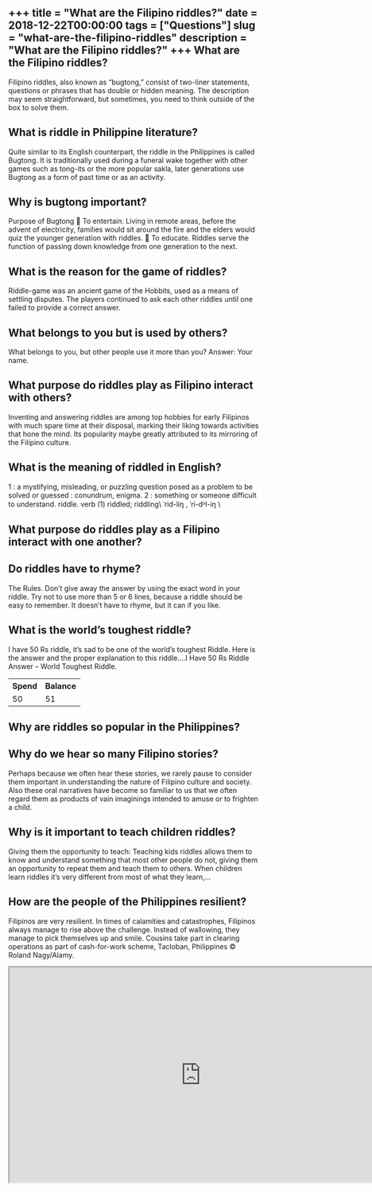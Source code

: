 +++
title = "What are the Filipino riddles?"
date = 2018-12-22T00:00:00
tags = ["Questions"]
slug = "what-are-the-filipino-riddles"
description = "What are the Filipino riddles?"
+++
What are the Filipino riddles?
------------------------------

Filipino riddles, also known as “bugtong,” consist of two-liner statements, questions or phrases that has double or hidden meaning. The description may seem straightforward, but sometimes, you need to think outside of the box to solve them.

What is riddle in Philippine literature?
----------------------------------------

Quite similar to its English counterpart, the riddle in the Philippines is called Bugtong. It is traditionally used during a funeral wake together with other games such as tong-its or the more popular sakla, later generations use Bugtong as a form of past time or as an activity.

Why is bugtong important?
-------------------------

Purpose of Bugtong  To entertain. Living in remote areas, before the advent of electricity, families would sit around the fire and the elders would quiz the younger generation with riddles.  To educate. Riddles serve the function of passing down knowledge from one generation to the next.

What is the reason for the game of riddles?
-------------------------------------------

Riddle-game was an ancient game of the Hobbits, used as a means of settling disputes. The players continued to ask each other riddles until one failed to provide a correct answer.

What belongs to you but is used by others?
------------------------------------------

What belongs to you, but other people use it more than you? Answer: Your name.

What purpose do riddles play as Filipino interact with others?
--------------------------------------------------------------

Inventing and answering riddles are among top hobbies for early Filipinos with much spare time at their disposal, marking their liking towards activities that hone the mind. Its popularity maybe greatly attributed to its mirroring of the Filipino culture.

What is the meaning of riddled in English?
------------------------------------------

1 : a mystifying, misleading, or puzzling question posed as a problem to be solved or guessed : conundrum, enigma. 2 : something or someone difficult to understand. riddle. verb (1) riddled; riddling\\ ˈrid-​liŋ , ˈri-​dᵊl-​iŋ \\

What purpose do riddles play as a Filipino interact with one another?
---------------------------------------------------------------------

Do riddles have to rhyme?
-------------------------

The Rules. Don’t give away the answer by using the exact word in your riddle. Try not to use more than 5 or 6 lines, because a riddle should be easy to remember. It doesn’t have to rhyme, but it can if you like.

What is the world’s toughest riddle?
------------------------------------

I have 50 Rs riddle, it’s sad to be one of the world’s toughest Riddle. Here is the answer and the proper explanation to this riddle….I Have 50 Rs Riddle Answer – World Toughest Riddle.

<table><tr><th>Spend</th><th>Balance</th></tr><tr><td>50</td><td>51</td></tr></table>

Why are riddles so popular in the Philippines?
----------------------------------------------

Why do we hear so many Filipino stories?
----------------------------------------

Perhaps because we often hear these stories, we rarely pause to consider them important in understanding the nature of Filipino culture and society. Also these oral narratives have become so familiar to us that we often regard them as products of vain imaginings intended to amuse or to frighten a child.

Why is it important to teach children riddles?
----------------------------------------------

Giving them the opportunity to teach: Teaching kids riddles allows them to know and understand something that most other people do not, giving them an opportunity to repeat them and teach them to others. When children learn riddles it’s very different from most of what they learn,…

How are the people of the Philippines resilient?
------------------------------------------------

Filipinos are very resilient. In times of calamities and catastrophes, Filipinos always manage to rise above the challenge. Instead of wallowing, they manage to pick themselves up and smile. Cousins take part in clearing operations as part of cash-for-work scheme, Tacloban, Philippines © Roland Nagy/Alamy.

<iframe allow="accelerometer; autoplay; clipboard-write; encrypted-media; gyroscope; picture-in-picture" allowfullscreen="" class="__youtube_prefs__  epyt-is-override  no-lazyload" data-no-lazy="1" data-origheight="433" data-origwidth="770" data-skipgform_ajax_framebjll="" height="433" id="_ytid_54231" loading="lazy" src="https://www.youtube.com/embed/c3D6lCF1iU8?enablejsapi=1&autoplay=0&cc_load_policy=0&cc_lang_pref=&iv_load_policy=1&loop=0&modestbranding=0&rel=1&fs=1&playsinline=0&autohide=2&theme=dark&color=red&controls=1&" title="YouTube player" width="770"></iframe>